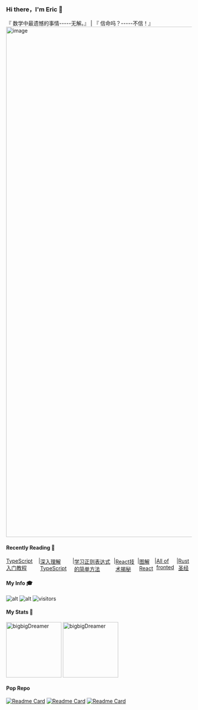 ### Hi there，I'm Eric 👋

<div>
<a>『 数学中最遗憾的事情-----无解。』</a>
  <a> | </a>
  <a>『 信命吗？-----不信！』</a>
</div>

<img width="1380" alt="image" src="https://user-images.githubusercontent.com/39019913/149952394-9810caa3-f57a-4169-8d71-d3fd7b6876da.png">


#### Recently Reading :page_with_curl:

<div style="display: flex;">
  <a style="margin-right: 6px" href="https://ts.xcatliu.com/">TypeScript入门教程</a>
  <a> | </a>
  <a style="margin-right: 6px" href="https://jkchao.github.io/typescript-book-chinese/project/compilationContext.html#tsconfig-json">深入理解TypeScript</a>
    <a> | </a>
  <a href="https://github.com/cdoco/learn-regex-zh">学习正则表达式的简单方法</a>
  <a> | </a>
  <a href="https://react.iamkasong.com/#%E5%AF%BC%E5%AD%A6%E8%A7%86%E9%A2%91">React技术揭秘</a>
    <a> | </a>
    <a href="https://github.com/7kms/react-illustration-series">图解React</a>
      <a> | </a>
      <a href="https://github.com/KieSun/all-of-frontend">All of fronted</a>
  <a> | </a>
  <a href="https://course.rs/basic/variable.html">Rust圣经</a>
</div>

#### My Info :mortar_board:
![alt](https://img.shields.io/github/followers/bigbigDreamer?style=social)
![alt](https://img.shields.io/github/stars/bigbigDreamer?style=social)
![visitors](https://visitor-badge.glitch.me/badge?page_id=bigbigDreamer)
#### My Stats :page_facing_up:

<p>
<img align="center" src="https://github-readme-stats.vercel.app/api?username=bigbigDreamer&show_icons=true&theme=dark&card_width=500" alt="bigbigDreamer" height="150" />

<img align="center" src="https://github-readme-stats.vercel.app/api/top-langs/?username=bigbigDreamer&layout=compact&langs_count=8&theme=dark&card_width=500" alt="bigbigDreamer" height="150px" />
</p>

#### Pop Repo

[![Readme Card](https://github-readme-stats.vercel.app/api/pin/?username=sunface&repo=rust-course&theme=dark)](https://github.com/sunface/rust-course)
[![Readme Card](https://github-readme-stats.vercel.app/api/pin/?username=bvaughn&repo=progress-estimator&theme=dark)](https://github.com/bvaughn/progress-estimator)
[![Readme Card](https://github-readme-stats.vercel.app/api/pin/?username=myNameIsDu&repo=aktiv&theme=dark)](https://github.com/myNameIsDu/aktiv)


